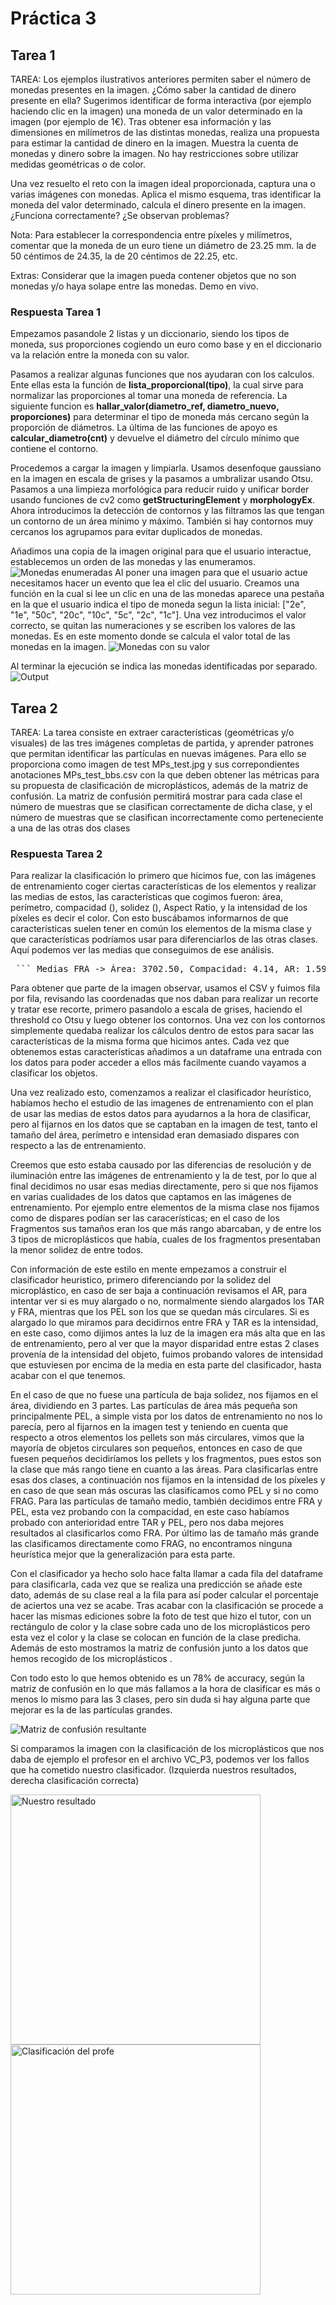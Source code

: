 # Práctica 3
## Tarea 1
TAREA: Los ejemplos ilustrativos anteriores permiten saber el número de monedas presentes en la imagen. ¿Cómo saber la cantidad de dinero presente en ella? Sugerimos identificar de forma interactiva (por ejemplo haciendo clic en la imagen) una moneda de un valor determinado en la imagen (por ejemplo de 1€). Tras obtener esa información y las dimensiones en milímetros de las distintas monedas, realiza una propuesta para estimar la cantidad de dinero en la imagen. Muestra la cuenta de monedas y dinero sobre la imagen. No hay restricciones sobre utilizar medidas geométricas o de color.

Una vez resuelto el reto con la imagen ideal proporcionada, captura una o varias imágenes con monedas. Aplica el mismo esquema, tras identificar la moneda del valor determinado, calcula el dinero presente en la imagen. ¿Funciona correctamente? ¿Se observan problemas?

Nota: Para establecer la correspondencia entre píxeles y milímetros, comentar que la moneda de un euro tiene un diámetro de 23.25 mm. la de 50 céntimos de 24.35, la de 20 céntimos de 22.25, etc.

Extras: Considerar que la imagen pueda contener objetos que no son monedas y/o haya solape entre las monedas. Demo en vivo.

### Respuesta Tarea 1

Empezamos pasandole 2 listas y un diccionario, siendo los tipos de moneda, sus proporciones cogiendo un euro como base y en el diccionario va la relación entre la moneda con su valor.

Pasamos a realizar algunas funciones que nos ayudaran con los calculos. Ente ellas esta la función de **lista_proporcional(tipo)**, la cual sirve para normalizar las proporciones al tomar una moneda de referencia. La siguiente funcion es **hallar_valor(diametro_ref, diametro_nuevo, proporciones)** para determinar el tipo de moneda más cercano según la proporción de diámetros. La última de las funciones de apoyo es **calcular_diametro(cnt)** y devuelve el diámetro del círculo mínimo que contiene el contorno.

Procedemos a cargar la imagen y limpiarla. Usamos desenfoque gaussiano en la imagen en escala de grises y la pasamos a umbralizar usando Otsu. Pasamos a una limpieza morfológica para reducir ruido y unificar border usando funciones de cv2 como **getStructuringElement** y **morphologyEx**.
Ahora introducimos la detección de contornos y las filtramos las que tengan un contorno de un área mínimo y máximo. También si hay contornos muy cercanos los agrupamos para evitar duplicados de monedas.

Añadimos una copia de la imagen original para que el usuario interactue, establecemos un orden de las monedas y las enumeramos.
![Monedas enumeradas](image.png)
Al poner una imagen para que el usuario actue necesitamos hacer un evento que lea el clic del usuario. Creamos una función en la cual si lee un clic en una de las monedas aparece una pestaña en la que el usuario indica el tipo de moneda segun la lista inicial: ["2e", "1e", "50c", "20c", "10c", "5c", "2c", "1c"]. Una vez introducimos el valor correcto, se quitan las numeraciones y se escriben los valores de las monedas.
Es en este momento donde se calcula el valor total de las monedas en la imagen.
![Monedas con su valor](image-1.png)

Al terminar la ejecución se indica las monedas identificadas por separado.
![Output](image-2.png)


## Tarea 2
TAREA: La tarea consiste en extraer características (geométricas y/o visuales) de las tres imágenes completas de partida, y aprender patrones que permitan identificar las partículas en nuevas imágenes. Para ello se proporciona como imagen de test MPs_test.jpg y sus correpondientes anotaciones MPs_test_bbs.csv con la que deben obtener las métricas para su propuesta de clasificación de microplásticos, además de la matriz de confusión. La matriz de confusión permitirá mostrar para cada clase el número de muestras que se clasifican correctamente de dicha clase, y el número de muestras que se clasifican incorrectamente como perteneciente a una de las otras dos clases

### Respuesta Tarea 2
Para realizar la clasificación lo primero que hicimos fue, con las imágenes de entrenamiento coger ciertas características de los elementos y realizar las medias de estos, las características que cogimos fueron: área, perímetro, compacidad (), solidez (), Aspect Ratio, y la intensidad de los píxeles es decir el color. Con esto buscábamos informarnos de que características suelen tener en común los elementos de la misma clase y que características podríamos usar para diferenciarlos de las otras clases. Aquí podemos ver las medias que conseguimos de ese análisis.

<pre> ``` Medias FRA -> Área: 3702.50, Compacidad: 4.14, AR: 1.59, Solidez: 0.77, Intensidad: 112.34 PEL -> Área: 4287.85, Compacidad: 1.23, AR: 1.03, Solidez: 0.98, Intensidad: 68.25 TAR -> Área: 2989.44, Compacidad: 1.38, AR: 1.04, Solidez: 0.95, Intensidad: 28.69 ``` </pre>

Para obtener que parte de la imagen observar, usamos el CSV y fuimos fila por fila, revisando las coordenadas que nos daban para realizar un recorte y tratar ese recorte, primero pasandolo a escala de grises, haciendo el threshold co Otsu y luego obtener los contornos. Una vez con los contornos simplemente quedaba realizar los cálculos dentro de estos para sacar las características de la misma forma que hicimos antes. Cada vez que obtenemos estas características añadimos a un dataframe una entrada con los datos para poder acceder a ellos más facilmente cuando vayamos a clasificar los objetos.

Una vez realizado esto, comenzamos a realizar el clasificador heurístico, habíamos hecho el estudio de las imagenes de entrenamiento con el plan de usar las medias de estos datos para ayudarnos a la hora de clasificar, pero al fijarnos en los datos que se captaban en la imagen de test, tanto el tamaño del área, perímetro e intensidad eran demasiado dispares con respecto a las de entrenamiento. 

Creemos que esto estaba causado por las diferencias de resolución y de iluminación entre las imágenes de entrenamiento y la de test, por lo que al final decidimos no usar esas medias directamente, pero si que nos fijamos en varias cualidades de los datos que captamos en las imágenes de entrenamiento. Por ejemplo entre elementos de la misma clase nos fijamos como de dispares podían ser las caracerísticas; en el caso de los Fragmentos sus tamaños eran los que más rango abarcaban, y de entre los 3 tipos de microplásticos que había, cuales de los fragmentos presentaban la menor solidez de entre todos. 

Con información de este estilo en mente empezamos a construir el clasificador heuristico, primero diferenciando por la solidez del microplástico, en caso de ser baja a continuación revisamos el AR, para intentar ver si es muy alargado o no, normalmente siendo alargados los TAR y FRA, mientras que los PEL son los que se quedan más circulares. Si es alargado lo que miramos para decidirnos entre FRA y TAR es la intensidad, en este caso, como dijimos antes la luz de la imagen era más alta que en las de entrenamiento, pero al ver que la mayor disparidad entre estas 2 clases provenía de la intensidad del objeto, fuimos probando valores de intensidad que estuviesen por encima de la media en esta parte del clasificador, hasta acabar con el que tenemos.

En el caso de que no fuese una partícula de baja solidez, nos fijamos en el área, dividiendo en 3 partes. Las partículas de área más pequeña son principalmente PEL, a simple vista por los datos de entrenamiento no nos lo parecía, pero al fijarnos en la imagen test y teniendo en cuenta que respecto a otros elementos los pellets son más circulares, vimos que la mayoría de objetos circulares son pequeños, entonces en caso de que fuesen pequeños decidiríamos los pellets y los fragmentos, pues estos son la clase que más rango tiene en cuanto a las áreas. Para clasificarlas entre esas dos clases, a continuación nos fijamos en la intensidad de los píxeles y en caso de que sean más oscuras las clasificamos como PEL y si no como FRAG. Para las partículas de tamaño medio, también decidimos entre FRA y PEL, esta vez probando con la compacidad, en este caso habíamos probado con anterioridad entre TAR y PEL, pero nos daba mejores resultados al clasificarlos como FRA. Por último las de tamaño más grande las clasificamos directamente como FRAG, no encontramos ninguna heurística mejor que la generalización para esta parte.

Con el clasificador ya hecho solo hace falta llamar a cada fila del dataframe para clasificarla, cada vez que se realiza una predicción se añade este dato, además de su clase real a la fila para así poder calcular el porcentaje de aciertos una vez se acabe. Tras acabar con la clasificación se procede a hacer las mismas ediciones sobre la foto de test que hizo el tutor, con un rectángulo de color y la clase sobre cada uno de los microplásticos pero esta vez el color y la clase se colocan en función de la clase predicha. Además de esto mostramos la matriz de confusión junto a los datos que hemos recogido de los microplásticos .

Con todo esto lo que hemos obtenido es un 78% de accuracy, según la matriz de confusión en lo que más fallamos a la hora de clasificar es más o menos lo mismo para las 3 clases, pero sin duda si hay alguna parte que mejorar es la de las partículas grandes. 

![Matriz de confusión resultante](MatrizConfuAlumnos.png)

Si comparamos la imagen con la clasificación de los microplásticos que nos daba de ejemplo el profesor en el archivo VC_P3, podemos ver los fallos que ha cometido nuestro clasificador. (Izquierda nuestros resultados, derecha clasificación correcta)

<p float="left">
  <img src="CLAS_ALUMNO.png" alt="Nuestro resultado" width="400"/>
  <img src="CLAS_PROFE.png" alt="Clasificación del profe" width="400"/>
</p>
